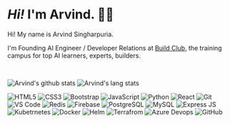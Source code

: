 # <em>Hi!</em> I'm Arvind. 👋🏻

Hi! My name is Arvind Singharpuria.

I'm Founding AI Engineer / Developer Relations at [Build Club](https://www.buildclub.ai/), the training campus for top AI learners, experts, builders.

<br>

![Arvind's github stats](https://github-readme-stats.vercel.app/api?username=Arvind644&show_icons=true&count_private=true&theme=radical)
![Arvind's lang stats](https://github-readme-stats.vercel.app/api/top-langs/?username=Arvind644&theme=radical&&hide=Jupyter%20Notebook,html,css)

<p align="center">

![HTML5](https://img.shields.io/badge/-HTML5-E34F26?style=flat-square&logo=html5&logoColor=white)
![CSS3](https://img.shields.io/badge/-CSS3-1572B6?style=flat-square&logo=css3)
![Bootstrap](https://img.shields.io/badge/-Bootstrap-563D7C?style=flat-square&logo=bootstrap)
![JavaScript](https://img.shields.io/badge/-JavaScript-black?style=flat-square&logo=javascript)
![Python](https://img.shields.io/badge/-Python-black?style=flat-square&logo=Python)
![React](https://img.shields.io/badge/-React-black?style=flat-square&logo=react)
![Git](https://img.shields.io/badge/-Git-%23F05032?style=flat-square&logo=git&logoColor=%23ffffff)
![VS Code](https://img.shields.io/badge/-VSCode-%23007ACC?style=flat-square&logo=visual-studio-code)
![Redis](https://img.shields.io/badge/-Redis-black?style=flat-square&logo=Redis)
![Firebase](https://img.shields.io/badge/-Firebase-black?style=flat-square&logo=firebase)
![PostgreSQL](https://img.shields.io/badge/-PostgreSQL-336791?style=flat-square&logo=postgresql)
![MySQL](https://img.shields.io/badge/-MySQL-black?style=flat-square&logo=mysql)
![Express JS](https://img.shields.io/badge/Express.js-000000?style=flat-square&logo=express&logoColor=white)
![Kubetrnetes](https://img.shields.io/badge/kubernetes-326ce5.svg?&style=flat-square&logo=kubernetes&logoColor=white)
![Docker](	https://img.shields.io/badge/Docker-2CA5E0?style=flat-square&logo=docker&logoColor=white)
![Helm](https://img.shields.io/badge/Helm-0F1689?style=flat-square&logo=Helm&labelColor=0F1689)
![Terrafrom](https://img.shields.io/badge/Terraform-7B42BC?style=flat-square&logo=terraform&logoColor=white)
![Azure Devops](https://img.shields.io/badge/Azure_DevOps-0078D7?style=flat-square&logo=azure-devops&logoColor=white)
![GitHub](https://img.shields.io/badge/-GitHub-181717?style=flat-square&logo=github)
</p>

